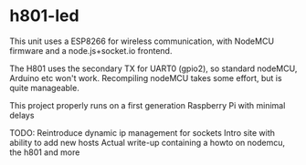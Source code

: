 # h801-led
This unit uses a ESP8266 for wireless communication, with NodeMCU firmware and a node.js+socket.io frontend.

The H801 uses the secondary TX for UART0 (gpio2), so standard nodeMCU, Arduino etc won't work. Recompiling nodeMCU takes some effort,
but is quite manageable.

This project properly runs on a first generation Raspberry Pi with minimal delays

TODO:
Reintroduce dynamic ip management for sockets
Intro site with ability to add new hosts
Actual write-up containing a howto on nodemcu, the h801 and more
